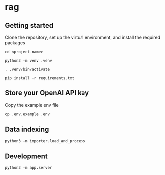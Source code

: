 # rag

## Getting started

Clone the repository, set up the virtual environment, and install the required packages

```
cd <project-name>

python3 -m venv .venv

. .venv/bin/activate

pip install -r requirements.txt
```

## Store your OpenAI API key

Copy the example env file

`cp .env.example .env`

## Data indexing

`python3 -m importer.load_and_process`

## Development

`python3 -m app.server`
